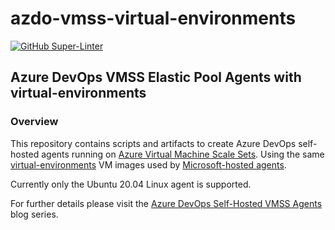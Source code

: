 # azdo-vmss-virtual-environments

[![GitHub Super-Linter](https://github.com/tonyskidmore/azdo-vmss-virtual-environments/workflows/Lint%20Code%20Base/badge.svg)](https://github.com/marketplace/actions/super-linter)

## Azure DevOps VMSS Elastic Pool Agents with virtual-environments

### Overview

This repository contains scripts and artifacts to create Azure DevOps self-hosted agents running on [Azure Virtual Machine Scale Sets](https://docs.microsoft.com/en-us/azure/virtual-machine-scale-sets/overview).
Using the same [virtual-environments](https://github.com/actions/virtual-environments) VM images used by [Microsoft-hosted agents](https://docs.microsoft.com/en-us/azure/devops/pipelines/agents/hosted).  

Currently only the Ubuntu 20.04 Linux agent is supported.

For further details please visit the [Azure DevOps Self-Hosted VMSS Agents](series/ado-vmss-agents/) blog series.
